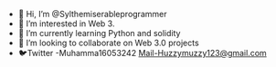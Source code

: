 - 👋 Hi, I’m @Sylthemiserableprogrammer
- 👀 I’m interested in Web 3.
- 🌱 I’m currently learning Python and solidity
- 💞️ I’m looking to collaborate on Web 3.0 projects
- 🐦Twitter -Muhamma16053242 Mail-Huzzymuzzy123@gmail.com


<!---
Sylthemiserableprogrammer/Sylthemiserableprogrammer is a ✨ special ✨ repository because its `README.md` (this file) appears on your GitHub profile.
You can click the Preview link to take a look at your changes.
--->

